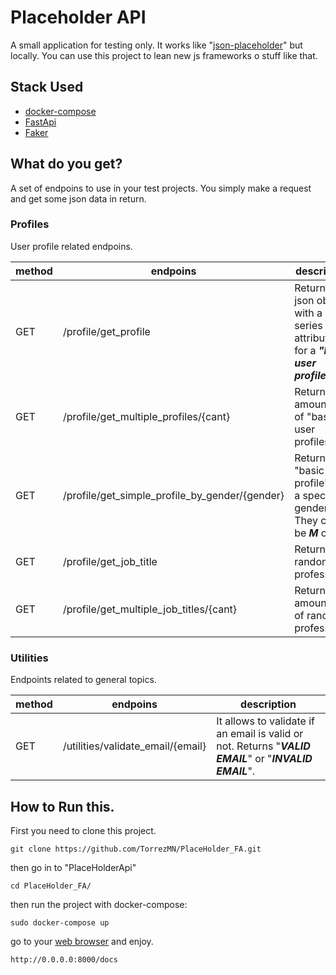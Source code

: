 # Placeholder API

A small application for testing only. It works like "[json-placeholder](https://jsonplaceholder.typicode.com/)" but locally.
You can use this project to lean new js frameworks o stuff like that.

## Stack Used

  - [docker-compose](https://docs.docker.com/compose/)
  - [FastApi](https://fastapi.tiangolo.com/)
  - [Faker](https://faker.readthedocs.io/en/master/)

## What do you get?

A set of endpoins to use in your test projects. You simply make a request and get some json data in return.

### Profiles

User profile related endpoins.

| method | endpoins  | description |
| --------------| ------------ | ------------- |
|GET |   /profile/get_profile|  Returns a json object with a series of attributes for a ***"basic user profile"***.|
|GET |  /profile/get_multiple_profiles/{cant}|Returns an amount N of "basic user profiles".|
|GET |  /profile/get_simple_profile_by_gender/{gender}|Returns A "basic user profile" with a specific gender. They can be ***M*** or ***F***.|
|GET  |  /profile/get_job_title|Returns a random profession.|
|GET |  /profile/get_multiple_job_titles/{cant}|Returns an amount ***N*** of random professions.|

### Utilities

Endpoints related to general topics.

| method | endpoins  | description |
| --------------| ------------ | ------------- |
|GET  | /utilities/validate_email/{email}|It allows to validate if an email is valid or not. Returns "***VALID EMAIL***" or "***INVALID EMAIL***".|
## How to Run this.
  
First you need to clone this project.

```
git clone https://github.com/TorrezMN/PlaceHolder_FA.git
```

then go in to "PlaceHolderApi"

```
cd PlaceHolder_FA/
```

then run the project with docker-compose:

```
sudo docker-compose up
```

go to your  [web browser](http://0.0.0.0:8000/docs) and enjoy.

```
http://0.0.0.0:8000/docs
```
